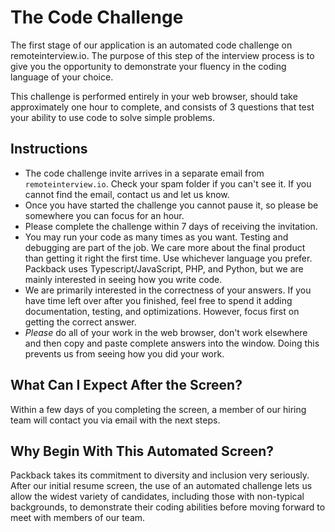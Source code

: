 # The Code Challenge

The first stage of our application is an automated code challenge on remoteinterview.io. The purpose of this step of the interview process is to give you the opportunity to demonstrate your fluency in the coding language of your choice.

This challenge is performed entirely in your web browser, should take approximately one hour to complete, and consists of 3 questions that test your ability to use code to solve simple problems.

## Instructions

- The code challenge invite arrives in a separate email from `remoteinterview.io`. Check your spam folder if you can't see it. If you cannot find the email, contact us and let us know.
- Once you have started the challenge you cannot pause it, so please be somewhere you can focus for an hour.
- Please complete the challenge within 7 days of receiving the invitation.
- You may run your code as many times as you want. Testing and debugging are part of the job. We care more about the final product than getting it right the first time. Use whichever language you prefer. Packback uses Typescript/JavaScript, PHP, and Python, but we are mainly interested in seeing how you write code.
- We are primarily interested in the correctness of your answers. If you have time left over after you finished, feel free to spend it adding documentation, testing, and optimizations. However, focus first on getting the correct answer.
- *Please* do all of your work in the web browser, don't work elsewhere and then copy and paste complete answers into the window. Doing this prevents us from seeing how you did your work.

## What Can I Expect After the Screen?

Within a few days of you completing the screen, a member of our hiring team will contact you via email with the next steps.

## Why Begin With This Automated Screen?

Packback takes its commitment to diversity and inclusion very seriously. After our initial resume screen, the use of an automated challenge lets us allow the widest variety of candidates, including those with non-typical backgrounds, to demonstrate their coding abilities before moving forward to meet with members of our team.
